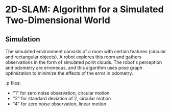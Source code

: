 # 2D-SLAM: Algorithm for a Simulated Two-Dimensional World

## Simulation
The simulated environment consists of a room with certain features (circular and rectangular objects). A robot explores this room and gathers observations in the form of simulated point clouds. The robot's perception and odometry are erroneous, and this algorithm uses pose graph optimization to minimize the effects of the error in odometry.






.p files:

- "1" for zero noise observation, circular motion
- "2" for standard deviation of 2, circular motion
- "4" for zero noise observation, linear motion

